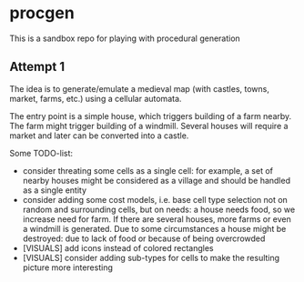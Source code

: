 # procgen

This is a sandbox repo for playing with procedural generation

## Attempt 1

The idea is to generate/emulate a medieval map (with castles, towns, market,
farms, etc.) using a cellular automata.

The entry point is a simple house, which triggers building of a farm nearby.
The farm might trigger building of a windmill. Several houses will require a
market and later can be converted into a castle.

Some TODO-list:
- consider threating some cells as a single cell: for example, a set of nearby
  houses might be considered as a village and should be handled as a single
  entity
- consider adding some cost models, i.e. base cell type selection not on random
  and surrounding cells, but on needs: a house needs food, so we increase need
  for farm. If there are several houses, more farms or even a windmill is
  generated. Due to some circumstances a house might be destroyed: due to lack
  of food or because of being overcrowded
- [VISUALS] add icons instead of colored rectangles
- [VISUALS] consider adding sub-types for cells to make the resulting picture
  more interesting

